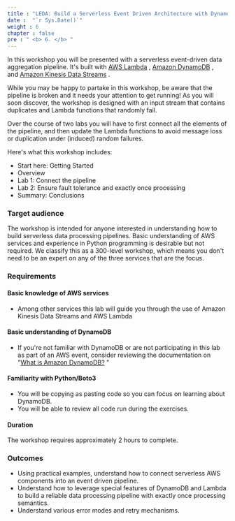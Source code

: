 ```yaml
---
title : "LEDA: Build a Serverless Event Driven Architecture with DynamoDB"
date :  "`r Sys.Date()`" 
weight : 6
chapter : false
pre : " <b> 6. </b> "
---
```


In this workshop you will be presented with a serverless event-driven data aggregation pipeline. It's built with [AWS Lambda](https://docs.aws.amazon.com/lambda/latest/dg/welcome.html) , [Amazon DynamoDB](https://docs.aws.amazon.com/amazondynamodb/latest/developerguide/Introduction.html) , and [Amazon Kinesis Data Streams](https://docs.aws.amazon.com/streams/latest/dev/introduction.html) .

While you may be happy to partake in this workshop, be aware that the pipeline is broken and it needs your attention to get running! As you will soon discover, the workshop is designed with an input stream that contains duplicates and Lambda functions that randomly fail.

Over the course of two labs you will have to first connect all the elements of the pipeline, and then update the Lambda functions to avoid message loss or duplication under (induced) random failures.

Here's what this workshop includes:

- Start here: Getting Started
- Overview
- Lab 1: Connect the pipeline
- Lab 2: Ensure fault tolerance and exactly once processing
- Summary: Conclusions

### Target audience

The workshop is intended for anyone interested in understanding how to build serverless data processing pipelines. Basic understanding of AWS services and experience in Python programming is desirable but not required. We classify this as a 300-level workshop, which means you don't need to be an expert on any of the three services that are the focus.

### Requirements


#### Basic knowledge of AWS services         

- Among other services this lab will guide you through the use of Amazon Kinesis Data Streams and AWS Lambda

#### Basic understanding of DynamoDB


- If you're not familiar with DynamoDB or are not participating in this lab as part of an AWS event, consider reviewing the documentation on "[What is Amazon DynamoDB?](https://docs.aws.amazon.com/amazondynamodb/latest/developerguide/Introduction.html) "

#### Familiarity with Python/Boto3


- You will be copying as pasting code so you can focus on learning about DynamoDB.
- You will be able to review all code run during the exercises.

#### Duration

The workshop requires approximately 2 hours to complete.

### Outcomes


- Using practical examples, understand how to connect serverless AWS components into an event driven pipeline.
- Understand how to leverage special features of DynamoDB and Lambda to build a reliable data processing pipeline with exactly once processing semantics.
- Understand various error modes and retry mechanisms.